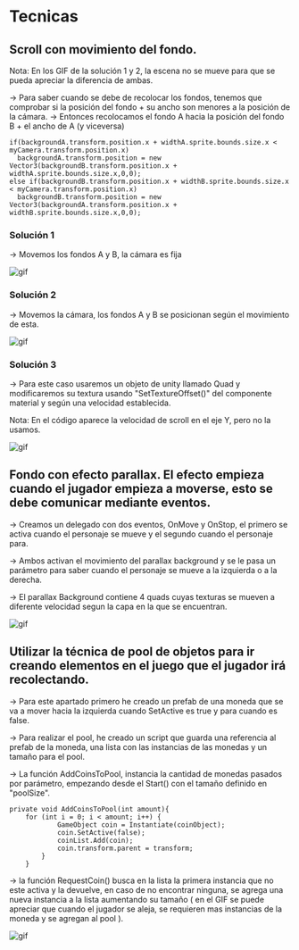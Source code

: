 # Tecnicas

## Scroll con movimiento del fondo.

Nota: En los GIF de la solución 1 y 2, la escena no se mueve para que se pueda apreciar la diferencia de ambas.

-> Para saber cuando se debe de recolocar los fondos, tenemos que comprobar si la posición del fondo + su ancho son menores a la posición de la cámara.
-> Entonces recolocamos el fondo A hacia la posición del fondo B + el ancho de A (y viceversa)

```
if(backgroundA.transform.position.x + widthA.sprite.bounds.size.x < myCamera.transform.position.x)
  backgroundA.transform.position = new Vector3(backgroundB.transform.position.x + widthA.sprite.bounds.size.x,0,0);
else if(backgroundB.transform.position.x + widthB.sprite.bounds.size.x < myCamera.transform.position.x)
  backgroundB.transform.position = new Vector3(backgroundA.transform.position.x + widthB.sprite.bounds.size.x,0,0);
```

### Solución 1 

-> Movemos los fondos A y B, la cámara es fija

![gif](./GIF/sceneSol1.gif)

### Solución 2

-> Movemos la cámara, los fondos A y B se posicionan según el movimiento de esta.

![gif](./GIF/sceneSol2.gif)

### Solución 3

-> Para este caso usaremos un objeto de unity llamado Quad y modificaremos su textura usando "SetTextureOffset()" del componente material y según una velocidad establecida.

Nota: En el código aparece la velocidad de scroll en el eje Y, pero no la usamos.

![gif](./GIF/sceneSol3.gif)

## Fondo con efecto parallax. El efecto empieza cuando el jugador empieza a moverse, esto se debe comunicar mediante eventos.

-> Creamos un delegado con dos eventos, OnMove y OnStop, el primero se activa cuando el personaje se mueve y el segundo cuando el personaje para.

-> Ambos activan el movimiento del parallax background y se le pasa un parámetro para saber cuando el personaje se mueve a la izquierda o a la derecha.

-> El parallax Background contiene 4 quads cuyas texturas se mueven a diferente velocidad segun la capa en la que se encuentran.

![gif](./GIF/parallax.gif)

## Utilizar la técnica de pool de objetos para ir creando elementos en el juego que el jugador irá recolectando.

-> Para este apartado primero he creado un prefab de una moneda que se va a mover hacia la izquierda cuando SetActive es true y para cuando es false.

-> Para realizar el pool, he creado un script que guarda una referencia al prefab de la moneda, una lista con las instancias de las monedas y un tamaño para el pool.

-> La función AddCoinsToPool, instancia la cantidad de monedas pasados por parámetro, empezando desde el Start() con el tamaño definido en "poolSize".

```
private void AddCoinsToPool(int amount){
    for (int i = 0; i < amount; i++) {
            GameObject coin = Instantiate(coinObject);
            coin.SetActive(false);
            coinList.Add(coin);
            coin.transform.parent = transform;
        }
    }
```

-> la función RequestCoin() busca en la lista la primera instancia que no este activa y la devuelve, en caso de no encontrar ninguna, se agrega una nueva instancia a la lista aumentando su tamaño ( en el GIF se puede apreciar que cuando el jugador se aleja, se requieren mas instancias de la moneda y se agregan al pool ).

![gif](./GIF/pool.gif)
